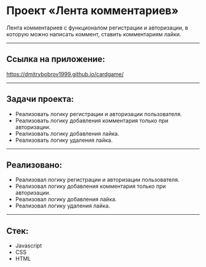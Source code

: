 # Проект «Лента комментариев»

Лента комментариев с функционалом регистрации и авторизации, в которую можно написать коммент, ставить комментариям лайки.

____

## Ссылка на приложение:

https://dmitrybobrov1999.github.io/cardgame/

____

## Задачи проекта:

* Реализовать логику регистрации и авторизации пользователя.
* Реализовать логику добавления комментария только при авторизации.
* Реализовать логику добавления лайка.
* Реализовать логику удаления лайка.
____

## Реализовано:

* Реализовал логику регистрации и авторизации пользователя.
* Реализовал логику добавления комментария только при авторизации.
* Реализовал логику добавления лайка.
* Реализовал логику удаления лайка.

____

## Стек:

* Javascript
* CSS
* HTML
